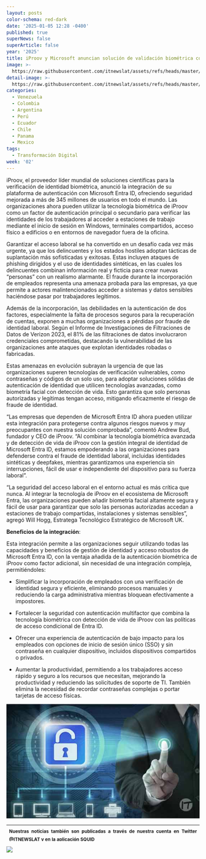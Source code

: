 ```yaml
---
layout: posts
color-schema: red-dark
date: '2025-01-05 12:28 -0400'
published: true
superNews: false
superArticle: false
year: '2025'
title: iProov y Microsoft anuncian solución de validación biométrica contra deepfakes
image: >-
  https://raw.githubusercontent.com/itnewslat/assets/refs/heads/master/img/540x320/Biometrica-p.jpg
detail-image: >-
  https://raw.githubusercontent.com/itnewslat/assets/refs/heads/master/img/1024x680/Biometrica-g.jpg
categories:
  - Venezuela
  - Colombia
  - Argentina
  - Perú
  - Ecuador
  - Chile
  - Panama
  - Mexico
tags:
  - Transformación Digital
week: '02'
---
```

iProov, el proveedor líder mundial de soluciones científicas para la verificación de identidad biométrica, anunció la integración de su plataforma de autenticación con Microsoft Entra ID, ofreciendo seguridad mejorada a más de 345 millones de usuarios en todo el mundo. Las organizaciones ahora pueden utilizar la tecnología biométrica de iProov como un factor de autenticación principal o secundario para verificar las identidades de los trabajadores al acceder a estaciones de trabajo mediante el inicio de sesión en Windows, terminales compartidos, acceso físico a edificios o en entornos de navegador fuera de la oficina. 

Garantizar el acceso laboral se ha convertido en un desafío cada vez más urgente, ya que los delincuentes y los estados hostiles adoptan tácticas de suplantación más sofisticadas y exitosas. Estas incluyen ataques de phishing dirigidos y el uso de identidades sintéticas, en las cuales los delincuentes combinan información real y ficticia para crear nuevas “personas” con un realismo alarmante. El fraude durante la incorporación de empleados representa una amenaza probada para las empresas, ya que permite a actores malintencionados acceder a sistemas y datos sensibles haciéndose pasar por trabajadores legítimos.

Además de la incorporación, las debilidades en la autenticación de dos factores, especialmente la falta de procesos seguros para la recuperación de cuentas, exponen a muchas organizaciones a pérdidas por fraude de identidad laboral. Según el Informe de Investigaciones de Filtraciones de Datos de Verizon 2023, el 81% de las filtraciones de datos involucraron credenciales comprometidas, destacando la vulnerabilidad de las organizaciones ante ataques que explotan identidades robadas o fabricadas. 

Estas amenazas en evolución subrayan la urgencia de que las organizaciones superen tecnologías de verificación vulnerables, como contraseñas y códigos de un solo uso, para adoptar soluciones sólidas de autenticación de identidad que utilicen tecnologías avanzadas, como biometría facial con detección de vida. Esto garantiza que solo personas autorizadas y legítimas tengan acceso, mitigando eficazmente el riesgo de fraude de identidad. 

“Las empresas que dependen de Microsoft Entra ID ahora pueden utilizar esta integración para protegerse contra algunos riesgos nuevos y muy preocupantes con nuestra solución comprobada”, comentó Andrew Bud, fundador y CEO de iProov. “Al combinar la tecnología biométrica avanzada y de detección de vida de iProov con la gestión integral de identidad de Microsoft Entra ID, estamos empoderando a las organizaciones para defenderse contra el fraude de identidad laboral, incluidas identidades sintéticas y deepfakes, mientras garantizamos una experiencia sin interrupciones, fácil de usar e independiente del dispositivo para su fuerza laboral”. 

“La seguridad del acceso laboral en el entorno actual es más crítica que nunca. Al integrar la tecnología de iProov en el ecosistema de Microsoft Entra, las organizaciones pueden añadir biometría facial altamente segura y fácil de usar para garantizar que solo las personas autorizadas accedan a estaciones de trabajo compartidas, instalaciones y sistemas sensibles”, agregó Will Hogg, Estratega Tecnológico Estratégico de Microsoft UK. 

**Beneficios de la integración**: 

Esta integración permite a las organizaciones seguir utilizando todas las capacidades y beneficios de gestión de identidad y acceso robustos de Microsoft Entra ID, con la ventaja añadida de la autenticación biométrica de iProov como factor adicional, sin necesidad de una integración compleja, permitiéndoles: 

- Simplificar la incorporación de empleados con una verificación de identidad segura y eficiente, eliminando procesos manuales y reduciendo la carga administrativa mientras bloquean efectivamente a impostores. 

- Fortalecer la seguridad con autenticación multifactor que combina la tecnología biométrica con detección de vida de iProov con las políticas de acceso condicional de Entra ID. 

- Ofrecer una experiencia de autenticación de bajo impacto para los empleados con opciones de inicio de sesión único (SSO) y sin contraseña en cualquier dispositivo, incluidos dispositivos compartidos o privados. 

- Aumentar la productividad, permitiendo a los trabajadores acceso rápido y seguro a los recursos que necesitan, mejorando la productividad y reduciendo las solicitudes de soporte de TI.  También elimina la necesidad de recordar contraseñas complejas o portar tarjetas de acceso físicas.

![](https://raw.githubusercontent.com/itnewslat/assets/refs/heads/master/img/540x320/Biometrica-p.jpg)

<table style="height: 42px;" width="569">
<tbody>
<tr>
<td style="text-align: justify;"><sub><strong>Nuestras noticias también son publicadas a través de nuestra cuenta en Twitter <a href="https://twitter.com/itnewslat?lang=es">@ITNEWSLAT</a> y en la aplicación <a href="https://squidapp.co/en/">SQUID</a></strong></sub></td>
</tr>
</tbody>
</table>

<img src="https://tracker.metricool.com/c3po.jpg?hash=56f88a41e39ab42c063cc51676587a04"/>
